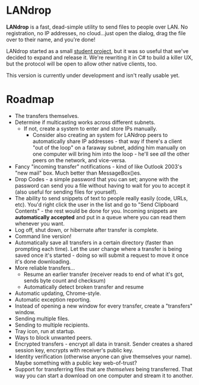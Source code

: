 LANdrop
=======

**LANdrop** is a fast, dead-simple utility to send files to people over LAN. No registration, no IP addresses, no cloud...just open the dialog, drag the file over to their name, and you're done!

LANdrop started as a small [student project](https://www.assembla.com/wiki/show/p2pfiletransfer), but it was so useful that we've decided to expand and release it. We're rewriting it in C# to build a killer UX, but the protocol will be open to allow other native clients, too.

This version is currently under development and isn't really usable yet.



Roadmap
=============

* The transfers themselves.
* Determine if multicasting works across different subnets.
    * If not, create a system to enter and store IPs manually.
        * Consider also creating an system for LANdrop peers to automatically share IP addresses - that way if there's a client "out of the loop" on a faraway subnet, adding him manually on one computer will bring him into the loop - he'll see *all* the other peers on the network, and vice-versa.
* Fancy "incoming transfer" notifications - kind of like Outlook 2003's "new mail" box. Much better than MessageBox()es. 
* Drop Codes - a simple password that you can set; anyone with the password can send you a file without having to wait for you to accept it (also useful for sending files for yourself).
* The ability to send snippets of text to people really easily (code, URLs, etc). You'd right click the user in the list and go to "Send Clipboard Contents" - the rest would be done for you. Incoming snippets are **automatically accepted** and put in a queue where you can read them whenever you want.
* Log off, shut down, or hibernate after transfer is complete. 
* Command line version!
* Automatically save all transfers in a certain directory (faster than prompting each time). Let the user change where a transfer is being saved once it's started - doing so will submit a request to move it once it's done downloading.
* More reliable transfers...
    * Resume an earlier transfer (receiver reads to end of what it's got, sends byte count and checksum)
    * Automatically detect broken transfer and resume
* Automatic updating, Chrome-style.
* Automatic exception reporting.
* Instead of opening a new window for every transfer, create a "transfers" window.
* Sending multiple files.
* Sending to multiple recipients.
* Tray icon, run at startup.
* Ways to block unwanted peers. 
* Encrypted transfers - encrypt all data in transit. Sender creates a shared session key, encrypts with receiver's public key.
* Identity verification (otherwise anyone can give themselves your name). Maybe something with a public key web-of-trust?
* Support for transferring files that are *themselves* being transferred. That way you can start a download on one computer and stream it to another.